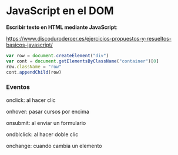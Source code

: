 # JavaScript en el DOM



**Escribir texto en HTML mediante JavaScript**:







https://www.discoduroderoer.es/ejercicios-propuestos-y-resueltos-basicos-javascript/









```javascript
var row = document.createElement("div")
var cont = document.getElementsByClassName("container")[0]
row.className = "row"
cont.appendChild(row)
```





### Eventos

onclick: al hacer clic

onhover: pasar cursos por encima

onsubmit: al enviar un formulario

ondblclick: al hacer doble clic

onchange: cuando cambia un elemento